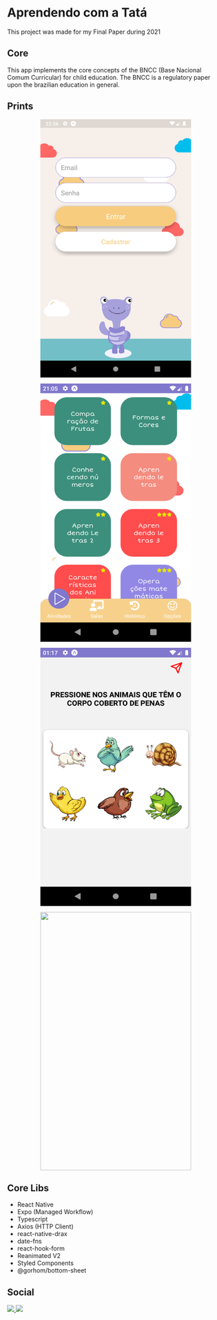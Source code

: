 # Aprendendo com a Tatá

<p>This project was made for my Final Paper during 2021</p>

<h2>Core</h2>
<p>This app implements the core concepts of the BNCC (Base Nacional Comum Curricular) for child education. The BNCC is a regulatory paper upon the brazilian education in general.</p>

<h2>Prints</h2>
<div align="center">
  <div style="flex:1; display:flex; align-items:center; flex-direction:row; flex-wrap: wrap; justify-content:center; gap:1em; width:100%;">
  <img height="600" width="350" src="./assets/readme/initial_page.png" />
  <img height="600" width="350" src="./assets/readme/initial_page_ativities.png" />
  <img height="600" width="350" src="./assets/readme/animals.png" />
  <img height="600" width="350" src="./assets/readme/criancas_vinculadas.png" />
</div>
  </div>

<h2>Core Libs</h2>
 
 <ul>
   <li>React Native</li>
   <li>Expo (Managed Workflow)</li>
   <li>Typescript</li>
   <li>Axios (HTTP Client)</li>
   <li>react-native-drax</li>
   <li>date-fns</li>
   <li>react-hook-form</li>
   <li>Reanimated V2</li>
   <li>Styled Components</li>
   <li>@gorhom/bottom-sheet</li>
 </ul>

<h2>Social</h2>

<a target="_blank" href="https://twitter.com/andr3zinh000">
  <img src="https://img.shields.io/badge/Twitter-1DA1F2?style=for-the-badge&logo=twitter&logoColor=white" />
</a>
<a target="_blank" href="mailto:andrelp1015@gmail.com">
<img src="https://img.shields.io/badge/Gmail-D14836?style=for-the-badge&logo=gmail&logoColor=white" />
</a>

